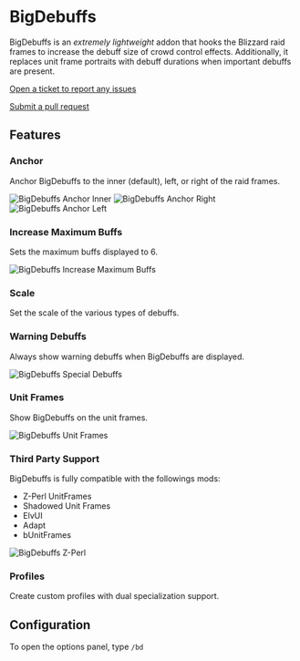 # BigDebuffs
BigDebuffs is an _extremely lightweight_ addon that hooks the Blizzard raid frames to increase the debuff size of crowd control effects. Additionally, it replaces unit frame portraits with debuff durations when important debuffs are present.

[Open a ticket to report any issues](https://github.com/jordonwow/bigdebuffs/issues)

[Submit a pull request](https://github.com/jordonwow/bigdebuffs/pulls)

## Features

### Anchor
Anchor BigDebuffs to the inner (default), left, or right of the raid frames.

![BigDebuffs Anchor Inner](http://i.imgur.com/O9Yacnl.png)
![BigDebuffs Anchor Right](http://i.imgur.com/NfADLaw.png)
![BigDebuffs Anchor Left](http://i.imgur.com/gYQ8DEM.png)

### Increase Maximum Buffs
Sets the maximum buffs displayed to 6.

![BigDebuffs Increase Maximum Buffs](http://i.imgur.com/iq5I2E4.png)

### Scale
Set the scale of the various types of debuffs.

### Warning Debuffs
Always show warning debuffs when BigDebuffs are displayed.

![BigDebuffs Special Debuffs](http://i.imgur.com/b0UWslt.png)

### Unit Frames
Show BigDebuffs on the unit frames.

![BigDebuffs Unit Frames](http://i.imgur.com/6QSbDlB.png)

### Third Party Support
BigDebuffs is fully compatible with the followings mods:

*   Z-Perl UnitFrames
*   Shadowed Unit Frames
*   ElvUI
*   Adapt
*   bUnitFrames

![BigDebuffs Z-Perl](http://i.imgur.com/ZOr4tbi.png)

### Profiles
Create custom profiles with dual specialization support.

## Configuration
To open the options panel, type `/bd`
